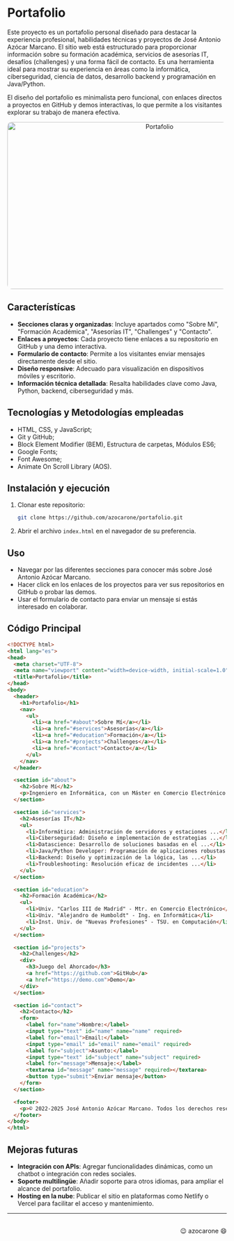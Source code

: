# Portafolio 

Este proyecto es un portafolio personal diseñado para destacar la experiencia profesional, habilidades técnicas y proyectos de José Antonio Azócar Marcano. El sitio web está estructurado para proporcionar información sobre su formación académica, servicios de asesorías IT, desafíos (challenges) y una forma fácil de contacto. Es una herramienta ideal para mostrar su experiencia en áreas como la informática, ciberseguridad, ciencia de datos, desarrollo backend y programación en Java/Python. 

El diseño del portafolio es minimalista pero funcional, con enlaces directos a proyectos en GitHub y demos interactivas, lo que permite a los visitantes explorar su trabajo de manera efectiva. 

<div align="center"><img src="assets/img/screenshot.gif" alt="Portafolio" width="683" height="384" style="border-radius: 10px;"></div>

## Característícas

- **Secciones claras y organizadas**: Incluye apartados como "Sobre Mí", "Formación Académica", "Asesorías IT", "Challenges" y "Contacto".
- **Enlaces a proyectos**: Cada proyecto tiene enlaces a su repositorio en GitHub y una demo interactiva.
- **Formulario de contacto**: Permite a los visitantes enviar mensajes directamente desde el sitio.
- **Diseño responsive**: Adecuado para visualización en dispositivos móviles y escritorio.
- **Información técnica detallada**: Resalta habilidades clave como Java, Python, backend, ciberseguridad y más.
     
## Tecnologías y Metodologías empleadas

- HTML, CSS, y JavaScript;
- Git y GitHub;
- Block Element Modifier (BEM), Estructura de carpetas, Módulos ES6;
- Google Fonts;
- Font Awesome;
- Animate On Scroll Library (AOS).

## Instalación y ejecución

1. Clonar este repositorio:
   
   ```bash
   git clone https://github.com/azocarone/portafolio.git
   ```

2. Abrir el archivo `index.html` en el navegador de su preferencia.

## Uso

- Navegar por las diferentes secciones para conocer más sobre José Antonio Azócar Marcano.
- Hacer click en los enlaces de los proyectos para ver sus repositorios en GitHub o probar las demos.
- Usar el formulario de contacto para enviar un mensaje si estás interesado en colaborar.

## Código Principal

``` HTML
<!DOCTYPE html>
<html lang="es">
<head>
  <meta charset="UTF-8">
  <meta name="viewport" content="width=device-width, initial-scale=1.0">
  <title>Portafolio</title>
</head>
<body>
  <header>
    <h1>Portafolio</h1>
    <nav>
      <ul>
        <li><a href="#about">Sobre Mí</a></li>
        <li><a href="#services">Asesorías</a></li>
        <li><a href="#education">Formación</a></li>
        <li><a href="#projects">Challenges</a></li>
        <li><a href="#contact">Contacto</a></li>
      </ul>
    </nav>
  </header>

  <section id="about">
    <h2>Sobre Mí</h2>
    <p>Ingeniero en Informática, con un Máster en Comercio Electrónico...</p>
  </section>

  <section id="services">
    <h2>Asesorías IT</h2>
    <ul>
      <li>Informática: Administración de servidores y estaciones ...</li>
      <li>Ciberseguridad: Diseño e implementación de estrategias ...</li>
      <li>Datascience: Desarrollo de soluciones basadas en el ...</li>
      <li>Java/Python Developer: Programación de aplicaciones robustas y ...</li>
      <li>Backend: Diseño y optimización de la lógica, las ...</li>
      <li>Troubleshooting: Resolución eficaz de incidentes ...</li>
    </ul>
  </section>

  <section id="education">
    <h2>Formación Académica</h2>
    <ul>
      <li>Univ. "Carlos III de Madrid" - Mtr. en Comercio Electrónico</li>
      <li>Univ. "Alejandro de Humboldt" - Ing. en Informática</li>
      <li>Inst. Univ. de "Nuevas Profesiones" - TSU. en Computación</li>
    </ul>
  </section>

  <section id="projects">
    <h2>Challenges</h2>
    <div>
      <h3>Juego del Ahorcado</h3>
      <a href="https://github.com">GitHub</a>
      <a href="https://demo.com">Demo</a>
    </div>
  </section>

  <section id="contact">
    <h2>Contacto</h2>
    <form>
      <label for="name">Nombre:</label>
      <input type="text" id="name" name="name" required>
      <label for="email">Email:</label>
      <input type="email" id="email" name="email" required>
      <label for="subject">Asunto:</label>
      <input type="text" id="subject" name="subject" required>
      <label for="message">Mensaje:</label>
      <textarea id="message" name="message" required></textarea>
      <button type="submit">Enviar mensaje</button>
    </form>
  </section>

  <footer>
    <p>© 2022-2025 José Antonio Azócar Marcano. Todos los derechos reservados.</p>
  </footer>
</body>
</html>
```

## Mejoras futuras

- **Integración con APIs**: Agregar funcionalidades dinámicas, como un chatbot o integración con redes sociales.
- **Soporte multilingüe**: Añadir soporte para otros idiomas, para ampliar el alcance del portafolio.
- **Hosting en la nube**: Publicar el sitio en plataformas como Netlify o Vercel para facilitar el acceso y mantenimiento.

---
<div align="right"><br>😉 azocarone 😄</div>